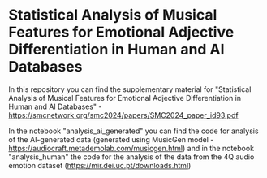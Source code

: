 # Statistical Analysis of Musical Features for Emotional Adjective Differentiation in Human and AI Databases

In this repository you can find the supplementary material for "Statistical Analysis of Musical Features for Emotional Adjective Differentiation in Human and AI Databases" - https://smcnetwork.org/smc2024/papers/SMC2024_paper_id93.pdf

In the notebook "analysis_ai_generated" you can find the code for analysis of the AI-generated data (generated using MusicGen model - https://audiocraft.metademolab.com/musicgen.html) and in the notebook "analysis_human" the code for the analysis of the data from the 4Q audio emotion dataset (https://mir.dei.uc.pt/downloads.html)
